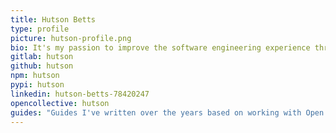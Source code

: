```yaml
---
title: Hutson Betts
type: profile
picture: hutson-profile.png
bio: It's my passion to improve the software engineering experience through advocacy, guidance, and the development of automation tooling.
gitlab: hutson
github: hutson
npm: hutson
pypi: hutson
linkedin: hutson-betts-78420247
opencollective: hutson
guides: "Guides I've written over the years based on working with Open Source Software."
---
```

